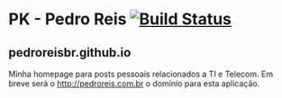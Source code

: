 # PK - Pedro Reis [![Build Status](https://travis-ci.org/pedroreisbr/pedroreisbr.github.io.svg?branch=master)](https://travis-ci.org/pedroreisbr/pedroreisbr.github.io)

## pedroreisbr.github.io

Minha homepage para posts pessoais relacionados a TI e Telecom. Em breve será o http://pedroreis.com.br o domínio para esta aplicação.
